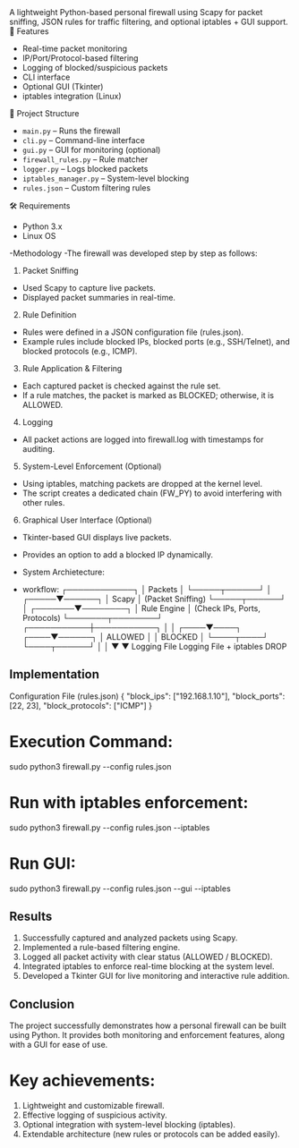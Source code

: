 <HEAD
# personal-firewall
# 🔥 Personal Firewall using Python

A lightweight Python-based personal firewall using Scapy for packet sniffing, JSON rules for traffic filtering, and optional iptables + GUI support.
🚀 Features
- Real-time packet monitoring
- IP/Port/Protocol-based filtering
- Logging of blocked/suspicious packets
- CLI interface
- Optional GUI (Tkinter)
- iptables integration (Linux)

📁 Project Structure
- `main.py` – Runs the firewall
- `cli.py` – Command-line interface
- `gui.py` – GUI for monitoring (optional)
- `firewall_rules.py` – Rule matcher
- `logger.py` – Logs blocked packets
- `iptables_manager.py` – System-level blocking
- `rules.json` – Custom filtering rules

🛠️ Requirements
- Python 3.x
- Linux OS

-Methodology
-The firewall was developed step by step as follows:

1. Packet Sniffing
- Used Scapy to capture live packets.
- Displayed packet summaries in real-time.
2. Rule Definition
- Rules were defined in a JSON configuration file (rules.json).
- Example rules include blocked IPs, blocked ports (e.g., SSH/Telnet), and blocked protocols (e.g., ICMP).
3. Rule Application & Filtering
- Each captured packet is checked against the rule set.
- If a rule matches, the packet is marked as BLOCKED; otherwise, it is ALLOWED.
4. Logging
- All packet actions are logged into firewall.log with timestamps for auditing.
5. System-Level Enforcement (Optional)
- Using iptables, matching packets are dropped at the kernel level.
- The script creates a dedicated chain (FW_PY) to avoid interfering with other rules.
6. Graphical User Interface (Optional)
- Tkinter-based GUI displays live packets.
- Provides an option to add a blocked IP dynamically.


- System Archietecture:
- workflow:
          ┌────────────┐
          │  Packets   │
          └─────┬──────┘
                │
          ┌─────▼──────┐
          │  Scapy     │   (Packet Sniffing)
          └─────┬──────┘
                │
        ┌───────▼────────┐
        │ Rule Engine     │ (Check IPs, Ports, Protocols)
        └───────┬────────┘
     ┌───────────┼───────────┐
     │                           │
┌────▼────┐                 ┌────▼──────┐
│ ALLOWED │                 │ BLOCKED   │
└────┬────┘                 └────┬──────┘
     │                           │
     ▼                           ▼
 Logging File                Logging File + iptables DROP

## Implementation
Configuration File (rules.json)
{
  "block_ips": ["192.168.1.10"],
  "block_ports": [22, 23],
  "block_protocols": ["ICMP"]
}

# Execution Command:
sudo python3 firewall.py --config rules.json
# Run with iptables enforcement:
sudo python3 firewall.py --config rules.json --iptables
# Run GUI:
sudo python3 firewall.py --config rules.json --gui --iptables

## Results
1. Successfully captured and analyzed packets using Scapy.
2. Implemented a rule-based filtering engine.
3. Logged all packet activity with clear status (ALLOWED / BLOCKED).
4. Integrated iptables to enforce real-time blocking at the system level.
5. Developed a Tkinter GUI for live monitoring and interactive rule addition.

## Conclusion
The project successfully demonstrates how a personal firewall can be built using Python. It provides both monitoring and enforcement features, along with a GUI for ease of use.

# Key achievements:
1. Lightweight and customizable firewall.
2. Effective logging of suspicious activity.
3. Optional integration with system-level blocking (iptables).
4. Extendable architecture (new rules or protocols can be added easily).
